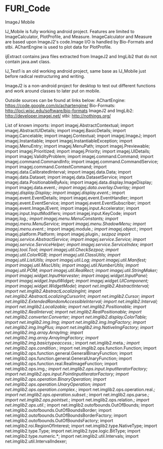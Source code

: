 FURI_Code
=========

ImageJ Mobile

IJ_Mobile is fully working android project. Features are limited to ImageCalculator, PlotProfile, and Measure.
ImageCalculator and Measure are based upon ImageJ2's code.Image I/O is handled by Bio-Formats and stbi. AChartEngine is used to plot data for PlotProfile.


ijExtract contains java files extracted from ImageJ2 and ImgLib2 that do not contain java.awt class.

IJ_Test1 is an old working android project, same base as IJ_Mobile just before radical restructuring and writing.

ImageJ2 is a non-android project for desktop to test out different functions and work around classes to later put on mobile.

Outside sources can be found at links below:
AChartEngine: https://code.google.com/p/achartengine/
Bio-Formats: http://loci.wisc.edu/software/bio-formats
ImageJ2 and ImgLib2: http://developer.imagej.net/
stbi: http://nothings.org/

List of known imports:
import imagej.AbstractContextual;
import imagej.AbstractUIDetails;
import imagej.BasicDetails;
import imagej.Cancelable;
import imagej.Contextual;
import imagej.ImageJ;
import imagej.Instantiable;
import imagej.InstantiableException;
import imagej.MenuEntry;
import imagej.MenuPath;
import imagej.Previewable;
import imagej.Prioritized;
import imagej.Priority;
import imagej.UIDetails;
import imagej.ValidityProblem;
import imagej.command.Command;
import imagej.command.CommandInfo;
import imagej.command.CommandService;
import imagej.command.ContextCommand;
import imagej.data.CalibratedInterval;
import imagej.data.Data;
import imagej.data.Dataset;
import imagej.data.DatasetService;
import imagej.data.PositionableByAxis;
import imagej.data.display.ImageDisplay;
import imagej.data.event.*;
import imagej.data.overlay.Overlay;
import imagej.display.Display;
import imagej.display.event.*;
import imagej.event.EventDetails;
import imagej.event.EventHandler;
import imagej.event.EventService;
import imagej.event.EventSubscriber;
import imagej.event.ImageJEvent;
import imagej.input.Accelerator;
import imagej.input.InputModifiers;
import imagej.input.KeyCode;
import imagej.log.*;
import imagej.menu.MenuConstants;
import imagej.menu.MenuService;
import imagej.menu.ShadowMenu;
import imagej.menu.event.*;
import imagej.module.*;
import imagej.object.*;
import imagej.platform.Platform;
import imagej.plugin.*; sezpoz
import imagej.service.AbstractService;
import imagej.service.Service;
import imagej.service.ServiceHelper;
import imagej.service.ServiceIndex;
import imagej.tool.Tool;
import imagej.util.CheckSezpoz;
import imagej.util.ColorRGB;
import imagej.util.ClassUtils;
import imagej.util.ListUtils;
import imagej.util.Log;
import imagej.util.Manifest;
import imagej.util.MiscUtils;
import imagej.util.NumberUtils;
import imagej.util.POM;
import imagej.util.RealRect;
import imagej.util.StringMaker;
import imagej.widget.InputHarvester;
import imagej.widget.InputPanel;
import imagej.widget.InputWidget;
import imagej.widget.UIComponent;
import imagej.widget.WidgetModel;
import net.imglib2.AbstractInterval;
import net.imglib2.AbstractLocalizingInt;
import net.imglib2.AbstractLocalizingCursorInt;
import net.imglib2.Cursor;
import net.imglib2.ExtendedRandomAccessibleInterval;
import net.imglib2.Interval;
import net.imglib2.Localizable;
import net.imglib2.Positionable;
import net.imglib2.RealInterval;
import net.imglib2.RealPositionable;
import net.imglib2.converter.Converter;
import net.imglib2.display.ColorTable;
import net.imglib2.img.Img;
import net.imglib2.img.ImgFactory;
import net.imglib2.img.ImgPlus;
import net.imglib2.img.NativeImgFactory;
import net.imglib2.img.array.ArrayImg;
import net.imglib2.img.array.ArrayImgFactory;
import net.imglib2.img.basictypeaccess.*;
import net.imglib2.meta.*;
import net.imglib2.ops.condition.*;
import net.imglib2.ops.function.Function;
import net.imglib2.ops.function.general.GeneralBinaryFunction;
import net.imglib2.ops.function.general.GeneralUnaryFunction;
import net.imglib2.ops.function.real.RealImageFunction;
import net.imglib2.ops.img.*;
import net.imglib2.ops.input.InputIteratorFactory;
import net.imglib2.ops.input.PointInputIteratorFactory;
import net.imglib2.ops.operation.BinaryOperation;
import net.imglib2.ops.operation.UnaryOperation;
import net.imglib2.ops.operation.complex.*;
import net.imglib2.ops.operation.real.*;
import net.imglib2.ops.operation.subset.*;
import net.imglib2.ops.parse.*;
import net.imglib2.ops.pointset.*;
import net.imglib2.ops.relation.*;
import net.imglib2.ops.util.*;
import net.imglib2.outofbounds.OutOfBounds;
import net.imglib2.outofbounds.OutOfBoundsBorder;
import net.imglib2.outofbounds.OutOfBoundsBorderFactory;
import net.imglib2.outofbounds.OutOfBoundsFactory;
import net.imglib2.roi.RegionOfInterest;
import net.imglib2.type.NativeType;
import net.imglib2.type.Type;
import net.imglib2.type.logic.BitType;
import net.imglib2.type.numeric.*;
import net.imglib2.util.Intervals;
import net.imglib2.util.IntervalIndexer;
